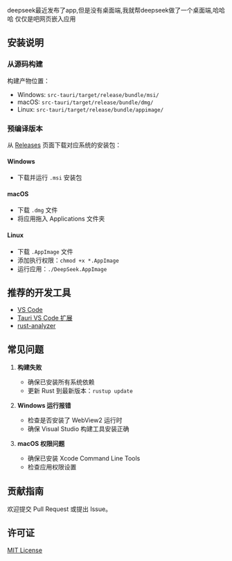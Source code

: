 deepseek最近发布了app,但是没有桌面端,我就帮deepseek做了一个桌面端,哈哈哈
仅仅是吧网页嵌入应用


## 安装说明


### 从源码构建

构建产物位置：

- Windows: `src-tauri/target/release/bundle/msi/`
- macOS: `src-tauri/target/release/bundle/dmg/`
- Linux: `src-tauri/target/release/bundle/appimage/`

### 预编译版本

从 [Releases](../../releases) 页面下载对应系统的安装包：

#### Windows

- 下载并运行 `.msi` 安装包

#### macOS

- 下载 `.dmg` 文件
- 将应用拖入 Applications 文件夹

#### Linux

- 下载 `.AppImage` 文件
- 添加执行权限：`chmod +x *.AppImage`
- 运行应用：`./DeepSeek.AppImage`

## 推荐的开发工具

- [VS Code](https://code.visualstudio.com/)
- [Tauri VS Code 扩展](https://marketplace.visualstudio.com/items?itemName=tauri-apps.tauri-vscode)
- [rust-analyzer](https://marketplace.visualstudio.com/items?itemName=rust-lang.rust-analyzer)

## 常见问题

1. **构建失败**

   - 确保已安装所有系统依赖
   - 更新 Rust 到最新版本：`rustup update`

2. **Windows 运行报错**

   - 检查是否安装了 WebView2 运行时
   - 确保 Visual Studio 构建工具安装正确

3. **macOS 权限问题**
   - 确保已安装 Xcode Command Line Tools
   - 检查应用权限设置

## 贡献指南

欢迎提交 Pull Request 或提出 Issue。

## 许可证

[MIT License](LICENSE)
